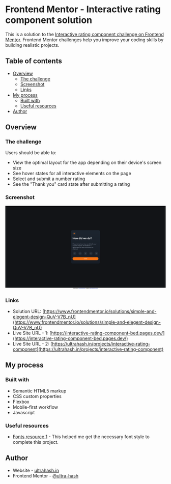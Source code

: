 # Frontend Mentor - Interactive rating component solution

This is a solution to the [Interactive rating component challenge on Frontend Mentor](https://www.frontendmentor.io/challenges/interactive-rating-component-koxpeBUmI). Frontend Mentor challenges help you improve your coding skills by building realistic projects. 

## Table of contents

- [Overview](#overview)
  - [The challenge](#the-challenge)
  - [Screenshot](#screenshot)
  - [Links](#links)
- [My process](#my-process)
  - [Built with](#built-with)
  - [Useful resources](#useful-resources)
- [Author](#author)

## Overview

### The challenge

Users should be able to:

- View the optimal layout for the app depending on their device's screen size
- See hover states for all interactive elements on the page
- Select and submit a number rating
- See the "Thank you" card state after submitting a rating

### Screenshot

![](./screenshot.png)

### Links

- Solution URL: [https://www.frontendmentor.io/solutions/simple-and-elegent-design-QuV-V7B_nU](https://www.frontendmentor.io/solutions/simple-and-elegent-design-QuV-V7B_nU)
- Live Site URL - 1: [https://interactive-rating-component-bed.pages.dev/](https://interactive-rating-component-bed.pages.dev/)
- Live Site URL - 2: [https://ultrahash.in/projects/interactive-rating-component](https://ultrahash.in/projects/interactive-rating-component)

## My process

### Built with

- Semantic HTML5 markup
- CSS custom properties
- Flexbox
- Mobile-first workflow
- Javascript

### Useful resources

- [Fonts resource 1](https://fonts.google.com/) - This helped me get the necessary font style to complete this project.

## Author

- Website - [ultrahash.in](https://www.ultrahash.in)
- Frontend Mentor - [@ultra-hash](https://www.frontendmentor.io/profile/yourusername)

